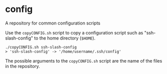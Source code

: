 # config
A repository for common configuration scripts

Use the `copyCONFIG.sh` script to copy a configuration script
such as "ssh-slash-config" to the home directory (`$HOME`).

```
./copyCONFIG.sh ssh-slash-config
> 'ssh-slash-config' -> '/home/username/.ssh/config'
```

The possible arguments to the `copyCONFIG.sh` script are the
name of the files in the repository. 
